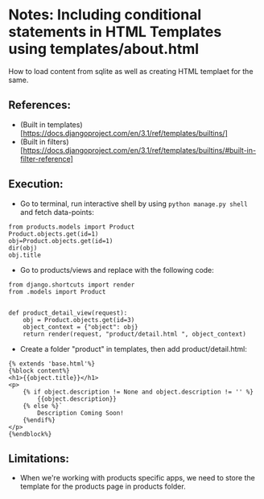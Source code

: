 # Notes: Including conditional statements in HTML Templates using templates/about.html

How to load content from sqlite as well as creating HTML templaet for the same.

## References:
- (Built in templates)[https://docs.djangoproject.com/en/3.1/ref/templates/builtins/]
- (Built in filters)[https://docs.djangoproject.com/en/3.1/ref/templates/builtins/#built-in-filter-reference]

## Execution:
- Go to terminal, run interactive shell by using ```python manage.py shell``` and fetch data-points:
```
from products.models import Product
Product.objects.get(id=1)
obj=Product.objects.get(id=1)
dir(obj)
obj.title
```
- Go to products/views and replace with the following code:
```
from django.shortcuts import render
from .models import Product


def product_detail_view(request):
    obj = Product.objects.get(id=3)
    object_context = {"object": obj}
    return render(request, "product/detail.html ", object_context)
```

- Create a folder "product" in templates, then add product/detail.html:
```
{% extends 'base.html'%}
{%block content%}
<h1>{{object.title}}</h1>
<p>
    {% if object.description != None and object.description != '' %}
        {{object.description}}
    {% else %}`
        Description Coming Soon!
    {%endif%}
</p>
{%endblock%}
```

## Limitations:
- When we're working with products specific apps, we need to store the template for the products page in products folder.
